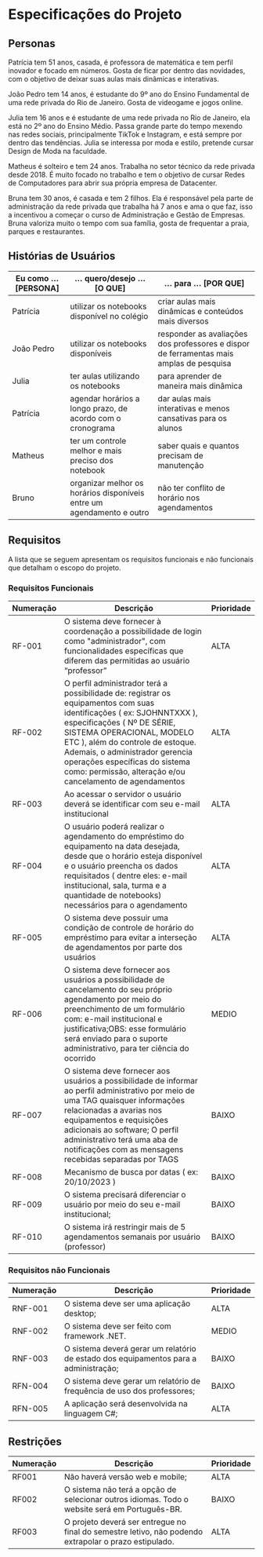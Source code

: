 # Especificações do Projeto

## Personas

Patrícia tem 51 anos, casada, é professora de matemática e tem perfil inovador e focado em números. Gosta de ficar por dentro das novidades, com  o objetivo de deixar suas aulas mais dinâmicas e interativas.

João Pedro tem 14 anos, é estudante do 9º ano do Ensino Fundamental de uma rede privada do Rio de Janeiro. Gosta de videogame e jogos online.

Julia tem 16 anos e é estudante de uma rede privada no Rio de Janeiro, ela está no 2º ano do Ensino Médio. Passa grande parte do tempo mexendo nas redes sociais, principalmente TikTok e Instagram,  e está sempre por dentro das tendências. Julia se interessa por moda e estilo, pretende cursar Design de Moda na faculdade.

Matheus é solteiro e tem 24 anos. Trabalha no setor técnico da rede privada desde 2018. É muito focado no trabalho e tem o objetivo de cursar Redes de Computadores para  abrir sua própria empresa de Datacenter.

Bruna tem 30 anos, é casada e tem 2 filhos. Ela é responsável pela parte de administração da rede privada que trabalha há 7 anos e ama o que faz, isso a incentivou a começar o curso de Administração e Gestão de Empresas. Bruna valoriza muito o tempo com sua família, gosta de frequentar a praia, parques e restaurantes.

## Histórias de Usuários

| **Eu como … [PERSONA]** | **… quero/desejo … [O QUE]** | **… para … [POR QUE]** |
|  --- | --- | --- |
| Patrícia | utilizar os notebooks disponível no colégio | criar aulas mais dinâmicas e conteúdos mais diversos |
| João Pedro | utilizar os notebooks disponíveis | responder as avaliações dos professores e dispor de ferramentas mais amplas de pesquisa |
| Julia | ter aulas utilizando os notebooks | para aprender de maneira mais dinâmica |
| Patrícia | agendar horários a longo prazo, de acordo com o cronograma | dar aulas mais interativas e menos cansativas para os alunos |
| Matheus | ter um controle melhor e mais preciso dos notebook | saber quais e quantos precisam de manutenção |
| Bruno | organizar melhor os horários disponíveis entre um agendamento e outro | não ter conflito de horário nos agendamentos |

## Requisitos

A lista que se seguem apresentam os requisitos funcionais e não funcionais que detalham o escopo do projeto.

### Requisitos Funcionais

| **Numeração** | **Descrição** | **Prioridade** |
|  --- | --- | --- |
| RF-001 | O sistema deve fornecer à coordenação a possibilidade de login como "administrador", com funcionalidades específicas que diferem das permitidas ao usuário “professor” |  ALTA |
| RF-002 | O perfil administrador terá a possibilidade de: registrar os equipamentos com suas identificações ( ex: SJOHNNTXXX ), especificações ( Nº DE SÉRIE, SISTEMA OPERACIONAL, MODELO ETC ), além do controle de estoque. Ademais, o administrador gerencia operações específicas do sistema como: permissão, alteração e/ou cancelamento de agendamentos |  ALTA |
| RF-003 | Ao acessar o servidor o usuário deverá se identificar com seu e-mail institucional |  ALTA |
| RF-004 | O usuário poderá realizar o agendamento do empréstimo do equipamento na data desejada, desde que o horário esteja disponível e o usuário preencha os dados requisitados ( dentre eles: e-mail institucional, sala, turma e a quantidade de notebooks) necessários para o agendamento |  ALTA |
| RF-005 | O sistema deve possuir uma condição de controle de horário do empréstimo para evitar a interseção de agendamentos por parte dos usuários |  ALTA |
| RF-006 | O sistema deve fornecer aos usuários a possibilidade de cancelamento do seu próprio agendamento por meio do preenchimento de um formulário com: e-mail institucional e justificativa;OBS: esse formulário será enviado para o suporte administrativo, para ter ciência do ocorrido |  MEDIO |
| RF-007 | O sistema deve fornecer aos usuários a possibilidade de informar ao perfil administrativo por meio de uma TAG quaisquer informações relacionadas a avarias nos equipamentos e requisições adicionais ao software; O perfil administrativo terá uma aba de notificações com as mensagens recebidas separadas por TAGS |  BAIXO |
| RF-008 | Mecanismo de busca por datas ( ex: 20/10/2023 ) |  BAIXO |
| RF-009 | O sistema precisará diferenciar o usuário por meio do seu e-mail institucional; |  BAIXO |
| RF-010 | O sistema irá restringir mais de 5 agendamentos semanais por usuário (professor) |  BAIXO |

### Requisitos não Funcionais

| **Numeração** | **Descrição** | **Prioridade** |
|  --- | --- | --- |
| RNF-001 | O sistema deve ser uma aplicação desktop; |  ALTA |
| RNF-002 | O sistema deve ser feito com framework .NET. | MEDIO |
| RNF-003 | O sistema deverá gerar um relatório de estado dos equipamentos para a administração; | BAIXO |
| RFN-004 | O sistema deve gerar um relatório de frequência de uso dos professores; | BAIXO |
| RFN-005 | A aplicação será desenvolvida na linguagem C#; | ALTA |



## Restrições

| **Numeração** | **Descrição** | **Prioridade** |
|  --- | --- | --- |
| RF001 | Não haverá versão web e mobile; | ALTA |  
| RF002 | O sistema não terá a opção de selecionar outros idiomas. Todo o website será em Português-BR. | BAIXO |
| RF003 | O projeto deverá ser entregue no final do semestre letivo, não podendo extrapolar o prazo estipulado. | ALTA | 


